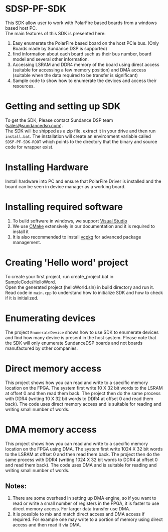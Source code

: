 # SDSP-PF-SDK
This SDK allow user to work with PolarFire based boards from a windows based host PC.   
The main features of this SDK is presented here:    

1. Easy enumerate the PolarFire based board on the host PCIe bus. (Only Boards made by Sundance DSP is supported)
2. find information about each board such as their bus number, board model and several other information.
3. Accessing LSRAM and DDR4 memory of the board using direct access (suitable for accessing a few memory position) and DMA access (suitable when the data required to be transfer is significant) 
4. Sample code to show how to enumerate the devices and access their resources.

# Getting and setting up SDK
To get the SDK, Please contact Sundance DSP team (sales@sundancedsp.com).   
The SDK will be shipped as a zip file. extract it in your drive and then run `install.bat`. The installation will create an environment variable called `SDSP-PF-SDK-ROOT` which points to the directory that the binary and source code for wrapper exist.
# Installing Hardware
Install hardware into PC and ensure that PolarFire Driver is installed and the board can be seen in device manager as a working board.
# Installing required software
1. To build software in windows, we support [Visual Studio](https://visualstudio.microsoft.com/)   
1. We use [CMake](https://cmake.org/) extensively in our documentation and it is required  to install it   
1. It is also recommended to install [vcpkg](https://vcpkg.io/en/) for advanced package management.   

# Creating 'Hello word' project
To create your first project, run create_project.bat in SampleCode/HelloWord.  
Open the generated project (helloWorld.sln) in build directory and run it.    
Read code in `main.cpp` to understand how to initialize SDK and how to check if it is initialized.

# Enumerating devices
The project `EnumerateDevice` shows how to use SDK to enumerate devices and find how many device is present in the host system. Please note that the SDK will only enumerate SundanceDSP boards and not boards manufactured by other companies. 

# Direct memory access
This project shows how you can read and write to a specific memory location on the FPGA. 
The system first write 10 X 32 bit words to the LSRAM at offset 0 and then read them back. The project then do the same process with DDR4 (writing 10 X 32 bit words to DDR4 at offset 0 and read them back). The code uses direct memory access and is suitable for reading and writing small number of words. 

# DMA memory access
This project shows how you can read and write to a specific memory location on the FPGA using DMA. 
The system first write 1024 X 32 bit words to the LSRAM at offset 0 and then read them back. The project then do the same process with DDR4 (writing 1024 X 32 bit words to DDR4 at offset 0 and read them back). The code uses DMA and is suitable for reading and writing small number of words. 

## Notes: 
1. There are some overhead in setting up DMA engine, so if you want to read or write a small number of registers in the FPGA, it is faster to use direct memory access. For larger data transfer use DMA.
2. It is possible to mix and match direct access and DMA access if required. For example one may write to a portion of memory using direct access and then read it via DMA.
